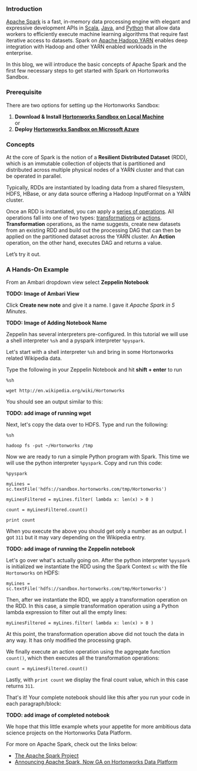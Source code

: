 ### Introduction

[Apache Spark](http://hortonworks.com/hadoop/spark/) is a fast, in-memory data processing engine with elegant and expressive development APIs in [Scala](https://spark.apache.org/docs/1.2.0/api/scala/index.html#org.apache.spark.package "scala"), [Java](https://spark.apache.org/docs/1.2.0/api/java/index.html), and [Python](https://spark.apache.org/docs/1.2.0/api/java/index.html "python") that allow data workers to efficiently execute machine learning algorithms that require fast iterative access to datasets. Spark on [Apache Hadoop YARN](http://hortonworks.com/hadoop/YARN "Apache Hadoop YARN") enables deep integration with Hadoop and other YARN enabled workloads in the enterprise.

In this blog, we will introduce the basic concepts of Apache Spark and the first few necessary steps to get started with Spark on Hortonworks Sandbox.

### Prerequisite

There are two options for setting up the Hortonworks Sandbox:

1.  **Download & Install [Hortonworks Sandbox on Local Machine](http://hortonworks.com/sandbox)**  
or
2.  **Deploy [Hortonworks Sandbox on Microsoft Azure](http://hortonworks.com/hadoop-tutorial/deploying-hortonworks-sandbox-on-microsoft-azure/)**

### Concepts

At the core of Spark is the notion of a **Resilient Distributed Dataset** (RDD), which is an immutable collection of objects that is partitioned and distributed across multiple physical nodes of a YARN cluster and that can be operated in parallel.

Typically, RDDs are instantiated by loading data from a shared filesystem, HDFS, HBase, or any data source offering a Hadoop InputFormat on a YARN cluster.

Once an RDD is instantiated, you can apply a [series of operations](https://spark.apache.org/docs/1.2.0/programming-guide.html#rdd-operations). All operations fall into one of two types: [transformations](https://spark.apache.org/docs/1.2.0/programming-guide.html#transformations) or [actions](https://spark.apache.org/docs/1.2.0/programming-guide.html#actions). **Transformation** operations, as the name suggests, create new datasets from an existing RDD and build out the processing DAG that can then be applied on the partitioned dataset across the YARN cluster. An **Action** operation, on the other hand, executes DAG and returns a value.

Let’s try it out.

### A Hands-On Example

 From an Ambari dropdown view select **Zeppelin Notebook**

**TODO: Image of Ambari View**

Click **Create new note** and give it a name. I gave it *Apache Spark in 5 Minutes*.

**TODO: Image of Adding Notebook Name**

Zeppelin has several interpreters pre-configured. In this tutorial we will use a shell interpreter `%sh` and a pyspark interpreter `%pyspark`.

Let's start with a shell interpreter `%sh` and bring in some Hortonworks related Wikipedia data.

Type the following in your Zeppelin Notebook and hit **shift + enter** to run

    %sh

    wget http://en.wikipedia.org/wiki/Hortonworks

You should see an output similar to this:

**TODO: add image of running wget**

Next, let's copy the data over to HDFS. Type and run the following:

    %sh

    hadoop fs -put ~/Hortonworks /tmp

Now we are ready to run a simple Python program with Spark. This time we will use the python interpreter `%pyspark`. Copy and run this code:

    %pyspark

    myLines = sc.textFile('hdfs://sandbox.hortonworks.com/tmp/Hortonworks')

    myLinesFiltered = myLines.filter( lambda x: len(x) > 0 )

    count = myLinesFiltered.count()

    print count

When you execute the above you should get only a number as an output. I got `311` but it may vary depending on the Wikipedia entry.

**TODO: add image of running the Zeppelin notebook**

Let's go over what's actually going on. After the python interpreter `%pyspark` is initialized we instantiate the RDD using the Spark Context `sc` with the file `Hortonworks` on HDFS:

    myLines = sc.textFile('hdfs://sandbox.hortonworks.com/tmp/Hortonworks')

Then, after we instantiate the RDD, we apply a transformation operation on the RDD. In this case, a simple transformation operation using a Python lambda expression to filter out all the empty lines:

    myLinesFiltered = myLines.filter( lambda x: len(x) > 0 )

At this point, the transformation operation above did not touch the data in any way. It has only modified the processing graph.

We finally execute an action operation using the aggregate function `count()`, which then executes all the transformation operations:

    count = myLinesFiltered.count()

Lastly, with `print count` we display the final count value, which in this case returns `311`.

That's it! Your complete notebook should like this after you run your code in each paragraph/block:

**TODO: add image of completed notebook**

We hope that this little example whets your appetite for more ambitious data science projects on the Hortonworks Data Platform.

For more on Apache Spark, check out the links below:

*   [The Apache Spark Project](http://hortonworks.com/spark)
*   [Announcing Apache Spark, Now GA on Hortonworks Data Platform](http://hortonworks.com/blog/announcing-apache-spark-now-ga-on-hortonworks-data-platform/)
